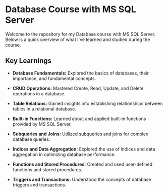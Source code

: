 # Database Course with MS SQL Server

Welcome to the repository for my Database course with MS SQL Server. Below is a quick overview of what I've learned and studied during the course.

## Key Learnings

- **Database Fundamentals:** Explored the basics of databases, their importance, and fundamental concepts.

- **CRUD Operations:** Mastered Create, Read, Update, and Delete operations in a database.

- **Table Relations:** Gained insights into establishing relationships between tables in a relational database.

- **Built-in Functions:** Learned about and applied built-in functions provided by MS SQL Server.

- **Subqueries and Joins:** Utilized subqueries and joins for complex database queries.

- **Indices and Data Aggregation:** Explored the use of indices and data aggregation in optimizing database performance.

- **Functions and Stored Procedures:** Created and used user-defined functions and stored procedures.

- **Triggers and Transactions:** Understood the concepts of database triggers and transactions.
